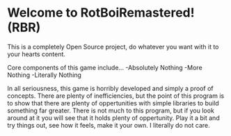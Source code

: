 # Welcome to RotBoiRemastered! (RBR)
This is a completely Open Source project, do whatever you want with it to your hearts content.

Core components of this game include...
-Absolutely Nothing
-More Nothing
-Literally Nothing





In all seriousness, this game is horribly developed and simply a proof of concepts. There are plenty of inefficiencies, but the point of this program is to show that there
are plenty of oppertunities with simple libraries to build something far greater. There is not much to this program, but if you look around at it you will see that it holds
plenty of oppertunity. Play it a bit and try things out, see how it feels, make it your own. I literally do not care.

